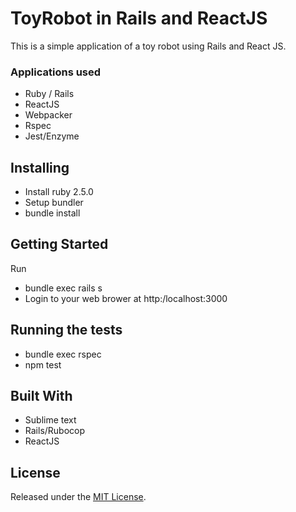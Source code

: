 # ToyRobot in Rails and ReactJS

This is a simple application of a toy robot using Rails and React JS.

### Applications used
* Ruby / Rails
* ReactJS
* Webpacker
* Rspec
* Jest/Enzyme


## Installing
 * Install ruby 2.5.0
 * Setup bundler
 * bundle install


## Getting Started

Run
 * bundle exec rails s
 * Login to your web brower at http:/localhost:3000

## Running the tests

 * bundle exec rspec
 * npm test

## Built With

* Sublime text
* Rails/Rubocop
* ReactJS

## License

Released under the [MIT License](https://opensource.org/licenses/MIT).